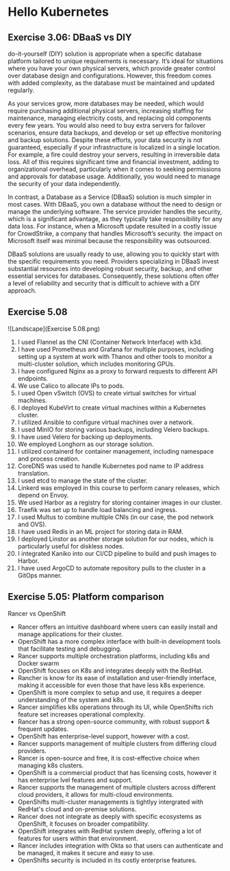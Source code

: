 # Hello Kubernetes

## Exercise 3.06: DBaaS vs DIY

 do-it-yourself (DIY) solution is appropriate when a specific database platform tailored to unique requirements is necessary. It’s ideal for situations where you have your own physical servers, which provide greater control over database design and configurations. However, this freedom comes with added complexity, as the database must be maintained and updated regularly.

As your services grow, more databases may be needed, which would require purchasing additional physical servers, increasing staffing for maintenance, managing electricity costs, and replacing old components every few years. You would also need to buy extra servers for failover scenarios, ensure data backups, and develop or set up effective monitoring and backup solutions. Despite these efforts, your data security is not guaranteed, especially if your infrastructure is localized in a single location. For example, a fire could destroy your servers, resulting in irreversible data loss. All of this requires significant time and financial investment, adding to organizational overhead, particularly when it comes to seeking permissions and approvals for database usage. Additionally, you would need to manage the security of your data independently.

In contrast, a Database as a Service (DBaaS) solution is much simpler in most cases. With DBaaS, you own a database without the need to design or manage the underlying software. The service provider handles the security, which is a significant advantage, as they typically take responsibility for any data loss. For instance, when a Microsoft update resulted in a costly issue for CrowdStrike, a company that handles Microsoft’s security. the impact on Microsoft itself was minimal because the responsibility was outsourced.

DBaaS solutions are usually ready to use, allowing you to quickly start with the specific requirements you need. Providers specializing in DBaaS invest substantial resources into developing robust security, backup, and other essential services for databases. Consequently, these solutions often offer a level of reliability and security that is difficult to achieve with a DIY approach.

## Exercise 5.08
![Landscape](Exercise 5.08.png)
1. I used Flannel as the CNI (Container Network Interface) with k3d.
2. I have used Prometheus and Grafana for multiple purposes, including setting up a system at work with Thanos and other tools to monitor a multi-cluster solution, which includes monitoring GPUs.
3. I have configured Nginx as a proxy to forward requests to different API endpoints.
4. We use Calico to allocate IPs to pods.
5. I used Open vSwitch (OVS) to create virtual switches for virtual machines.
6. I deployed KubeVirt to create virtual machines within a Kubernetes cluster.
7. I utilized Ansible to configure virtual machines over a network.
8. I used MinIO for storing various backups, including Velero backups.
9. I have used Velero for backing up deployments.
10. We employed Longhorn as our storage solution.
11. I utilized containerd for container management, including namespace and process creation.
12. CoreDNS was used to handle Kubernetes pod name to IP address translation.
13. I used etcd to manage the state of the cluster.
14. Linkerd was employed in this course to perform canary releases, which depend on Envoy.
15. We used Harbor as a registry for storing container images in our cluster.
16. Traefik was set up to handle load balancing and ingress.
17. I used Multus to combine multiple CNIs (in our case, the pod network and OVS).
18. I have used Redis in an ML project for storing data in RAM.
19. I deployed Linstor as another storage solution for our nodes, which is particularly useful for diskless nodes.
20. I integrated Kaniko into our CI/CD pipeline to build and push images to Harbor.
21. I have used ArgoCD to automate repository pulls to the cluster in a GitOps manner.


## Exercise 5.05: Platform comparison
Rancer vs OpenShift

- Rancer offers an intuitive dashboard where users can easily install and manage applications for their cluster.
- OpenShift has a more complex interface with built-in development tools that facilitate testing and debugging.
- Rancer supports multiple orchestration platforms, including k8s and Docker swarm
- OpenShift focuses on K8s and integrates deeply with the RedHat.
- Rancher is know for its ease of installation and user-friendly interface, making it accessible for even those that have less k8s experience.
- OpenShift is more complex to setup and use, it requires a deeper understanding of the system and k8s.
- Rancer simplifies k8s operations through its UI, while OpenShifts rich feature set increases operational complexity.
- Rancer has a strong open-source community, with robust support & frequent updates.
- OpenShift has enterprise-level support, however with a cost.
- Rancer supports management of multiple clusters from differing cloud providers.
- Rancer is open-source and free, it is cost-effective choice when managing k8s clusters.
- OpenShift is a commercial product that has licensing costs, however it has enterprise lvel features and support.
- Rancer supports the management of multiple clusters across different cloud providers, it allows for multi-cloud environments.
- OpenShifts multi-cluster managements is tightlyy intergrated with RedHat's cloud and on-premise solutions.
- Rancer does not integrate as deeply with specific ecosystems as OpenShift, it focuses on broader compatibility.
- OpenShift integrates with RedHat system deeply, offering a lot of features for users within that environment.
- Rancer includes integration with Okta so that users can authenticate and be managed, it makes it secure and easy to use.
- OpenShifts security is included in its costly enterprise features.